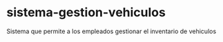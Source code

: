 # sistema-gestion-vehiculos
Sistema que permite a los empleados gestionar el inventario de vehiculos
